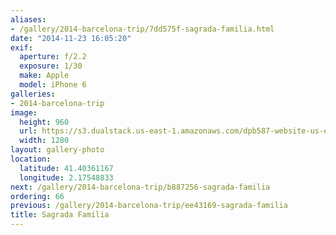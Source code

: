 ```yaml
---
aliases:
- /gallery/2014-barcelona-trip/7dd575f-sagrada-familia.html
date: "2014-11-23 16:05:20"
exif:
  aperture: f/2.2
  exposure: 1/30
  make: Apple
  model: iPhone 6
galleries:
- 2014-barcelona-trip
image:
  height: 960
  url: https://s3.dualstack.us-east-1.amazonaws.com/dpb587-website-us-east-1/asset/gallery/2014-barcelona-trip/7dd575f-sagrada-familia~1280.jpg
  width: 1280
layout: gallery-photo
location:
  latitude: 41.40361167
  longitude: 2.17548833
next: /gallery/2014-barcelona-trip/b887256-sagrada-familia
ordering: 66
previous: /gallery/2014-barcelona-trip/ee43169-sagrada-familia
title: Sagrada Família
---
```

